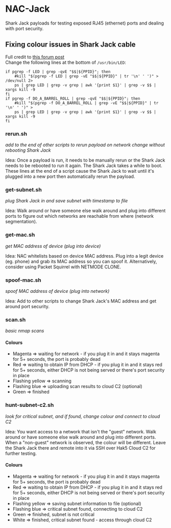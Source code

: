 # NAC-Jack
Shark Jack payloads for testing exposed RJ45 (ethernet) ports and dealing with port security.

## Fixing colour issues in Shark Jack cable
Full credit to [this forum post](https://forums.hak5.org/topic/58286-shark-jack-cable-led-bug/)  
Change the following lines at the bottom of `/usr/bin/LED`:
```
if pgrep -f LED | grep -qvE "$$|${PPID}"; then                                  
    #kill "$(pgrep -f LED | grep -vE "$$|${PPID}" | tr '\n' ' ')" > /dev/null 2>
    ps | grep LED | grep -v grep | awk '{print $1}' | grep -v $$ | xargs kill -9
fi                                                                              
if pgrep -f DO_A_BARREL_ROLL | grep -qvE "$$|${PPID}"; then                     
    #kill "$(pgrep -f DO_A_BARREL_ROLL | grep -vE "$$|${PPID}" | tr '\n' ' ')" >
    ps | grep LED | grep -v grep | awk '{print $1}' | grep -v $$ | xargs kill -9
fi
```

### rerun.sh
*add to the end of other scripts to rerun payload on network change without rebooting Shark Jack*

Idea: Once a payload is run, it needs to be manually rerun or the Shark Jack needs to be rebooted to run it again. The Shark Jack takes a while to boot.
These lines at the end of a script cause the Shark Jack to wait until it's plugged into a new port then automatically rerun the payload.

### get-subnet.sh
*plug Shark Jack in and save subnet with timestamp to file*

Idea: Walk around or have someone else walk around and plug into different ports to figure out which networks are reachable from where (network segmentation).

### get-mac.sh
*get MAC address of device (plug into device)*

Idea: NAC whitelists based on device MAC address. Plug into a legit device (eg. phone) and grab its MAC address so you can spoof it. Alternatively, consider using Packet Squirrel with NETMODE CLONE.
### spoof-mac.sh
*spoof MAC address of device (plug into network)*

Idea: Add to other scripts to change Shark Jack's MAC address and get around port security.

### scan.sh
*basic nmap scans*
#### Colours
- Magenta ⇒ waiting for network - if you plug it in and it stays magenta for 5+ seconds, the port is probably dead
- Red ⇒ waiting to obtain IP from DHCP - if you plug it in and it stays red for 5+ seconds, either DHCP is not being served or there's port security in place
- Flashing yellow ⇒ scanning
- Flashing blue ⇒ uploading scan results to cloud C2 (optional)
- Green ⇒ finished

### hunt-subnet-c2.sh
*look for critical subnet, and if found, change colour and connect to cloud C2*

Idea: You want access to a network that isn't the "guest" network. Walk around or have someone else walk around and plug into different ports. When a "non-guest" network is observed, the colour will be different. Leave the Shark Jack there and remote into it via SSH over Hak5 Cloud C2 for further testing.
#### Colours
- Magenta ⇒ waiting for network - if you plug it in and it stays magenta for 5+ seconds, the port is probably dead
- Red ⇒ waiting to obtain IP from DHCP - if you plug it in and it stays red for 5+ seconds, either DHCP is not being served or there's port security in place
- Flashing yellow ⇒ saving subnet information to file (optional)
- Flashing blue ⇒ critical subnet found, connecting to cloud C2
- Green ⇒ finished, subnet is not critical
- White ⇒ finished, critical subnet found - access through cloud C2
